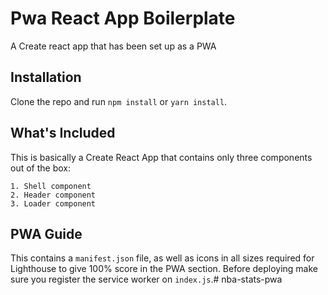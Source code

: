 # Pwa React App Boilerplate

A Create react app that has been set up as a PWA

## Installation

Clone the repo and run `npm install` or `yarn install`.

## What's Included

This is basically a Create React App that contains only three components out of the box:

    1. Shell component 
    2. Header component
    3. Loader component

## PWA Guide

This contains a `manifest.json` file, as well as icons in all sizes required for Lighthouse to give 100% score in the PWA section. Before deploying make sure you register the service worker on `index.js`.# nba-stats-pwa
